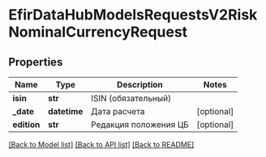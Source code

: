 # EfirDataHubModelsRequestsV2RiskNominalCurrencyRequest

## Properties
Name | Type | Description | Notes
------------ | ------------- | ------------- | -------------
**isin** | **str** | ISIN (обязательный) | 
**_date** | **datetime** | Дата расчета | [optional] 
**edition** | **str** | Редакция положения ЦБ | [optional] 

[[Back to Model list]](../README.md#documentation-for-models) [[Back to API list]](../README.md#documentation-for-api-endpoints) [[Back to README]](../README.md)

